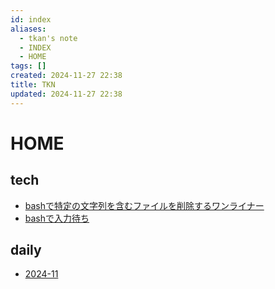 ```yaml
---
id: index
aliases:
  - tkan's note
  - INDEX
  - HOME
tags: []
created: 2024-11-27 22:38
title: TKN
updated: 2024-11-27 22:38
---
```


# HOME

## tech

- [bashで特定の文字列を含むファイルを削除するワンライナー](20241128002544.md)
- [bashで入力待ち](20241130005328.md)

## daily

- [2024-11](2024-11.md)
